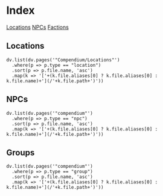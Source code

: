 # Index

<span class="nav">[Locations](#Locations) [NPCs](#NPCs)  [Factions](#Factions)</span>

## Locations

```dataviewjs
dv.list(dv.pages('"Compendium/Locations"')
  .where(p => p.type == "location")
  .sort(p => p.file.name, 'asc')
  .map(k => '['+(k.file.aliases[0] ? k.file.aliases[0] : k.file.name)+'](/'+k.file.path+')'))
```

## NPCs

```dataviewjs
dv.list(dv.pages('"compendium"')
  .where(p => p.type == "npc")
  .sort(p => p.file.name, 'asc')
  .map(k => '['+(k.file.aliases[0] ? k.file.aliases[0] : k.file.name)+'](/'+k.file.path+')'))
```

## Groups

```dataviewjs
dv.list(dv.pages('"compendium"')
  .where(p => p.type == "group")
  .sort(p => p.file.name, 'asc')
  .map(k => '['+(k.file.aliases[0] ? k.file.aliases[0] : k.file.name)+'](/'+k.file.path+')'))
```